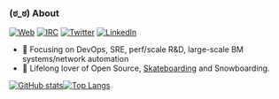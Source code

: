 ### (ಠ_ಠ) About
[![Web](https://img.shields.io/badge/Web-hobo.house-239a3b.svg)](https://hobo.house)
[![IRC](https://img.shields.io/badge/IRC-%40sadsfae-b533ff.svg)](https://libera.chat)
[![Twitter](https://img.shields.io/badge/Twitter-%40sadsfae-58a1f2.svg)](https://twitter.com/sadsfae)
[![LinkedIn](https://img.shields.io/badge/Linked-in-0c66c3.svg)](https://www.linkedin.com/in/willfoster)
- 🧙 Focusing on DevOps, SRE, perf/scale R&D, large-scale BM systems/network automation
- 💙 Lifelong lover of Open Source, [Skateboarding](https://youtu.be/YIZZgR1ZMPI?t=13) and Snowboarding.


[![GitHub stats](https://github-readme-stats.vercel.app/api?username=sadsfae&show_icons=true&theme=dark&custom_title=Github)](https://github.com/anuraghazra/github-readme-stats)[![Top Langs](https://github-readme-stats.vercel.app/api/top-langs/?username=sadsfae&layout=compact&theme=dark)](https://github.com/anuraghazra/github-readme-stats)
